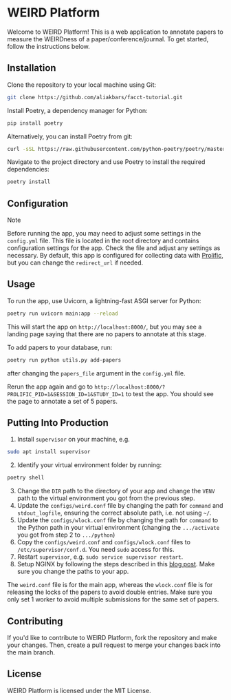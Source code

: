 # WEIRD Platform

Welcome to WEIRD Platform! This is a web application to annotate papers to measure the WEIRDness of a paper/conference/journal. To get started, follow the instructions below.

## Installation

Clone the repository to your local machine using Git:

```bash
git clone https://github.com/aliakbars/facct-tutorial.git
```

Install Poetry, a dependency manager for Python:
```bash
pip install poetry
```

Alternatively, you can install Poetry from git:
```bash
curl -sSL https://raw.githubusercontent.com/python-poetry/poetry/master/get-poetry.py | python -
```

Navigate to the project directory and use Poetry to install the required dependencies:
```bash
poetry install
```

## Configuration

> [!NOTE]
> Before running the app, you may need to adjust some settings in the `config.yml` file. This file is located in the root directory and contains configuration settings for the app. Check the file and adjust any settings as necessary. By default, this app is configured for collecting data with [Prolific](https://www.prolific.co/), but you can change the `redirect_url` if needed.

## Usage

To run the app, use Uvicorn, a lightning-fast ASGI server for Python:
```bash
poetry run uvicorn main:app --reload
```

This will start the app on `http://localhost:8000/`, but you may see a landing page saying that there are no papers to annotate at this stage.

To add papers to your database, run:
```bash
poetry run python utils.py add-papers
```
after changing the `papers_file` argument in the `config.yml` file.

Rerun the app again and go to `http://localhost:8000/?PROLIFIC_PID=1&SESSION_ID=1&STUDY_ID=1` to test the app. You should see the page to annotate a set of 5 papers.

## Putting Into Production

1. Install `supervisor` on your machine, e.g.
```bash
sudo apt install supervisor
```
2. Identify your virtual environment folder by running:
```bash
poetry shell
```
3. Change the `DIR` path to the directory of your app and change the `VENV` path to the virtual environment you got from the previous step.
4. Update the `configs/weird.conf` file by changing the path for `command` and `stdout_logfile`, ensuring the correct absolute path, i.e. not using `~/`.
5. Update the `configs/wlock.conf` file by changing the path for `command` to the Python path in your virtual environment (changing the `.../activate` you got from step 2 to `.../python`)
6. Copy the `configs/weird.conf` and `configs/wlock.conf` files to `/etc/supervisor/conf.d`. You need `sudo` access for this.
7. Restart `supervisor`, e.g. `sudo service supervisor restart`.
8. Setup NGINX by following the steps described in this [blog post](https://dylancastillo.co/fastapi-nginx-gunicorn/#step-5-configure-nginx). Make sure you change the paths to your app.

The `weird.conf` file is for the main app, whereas the `wlock.conf` file is for releasing the locks of the papers to avoid double entries. Make sure you only set 1 worker to avoid multiple submissions for the same set of papers.

## Contributing

If you'd like to contribute to WEIRD Platform, fork the repository and make your changes. Then, create a pull request to merge your changes back into the main branch.

## License

WEIRD Platform is licensed under the MIT License.
